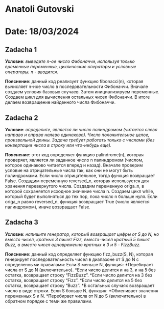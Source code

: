 # Anatoli Gutovski 
# Date: 18/03/2024

## Zadacha 1

**Условие**: *выведите n-ое число Фибоначчи, используя только временные переменные, циклические операторы и условные операторы. n - вводится.*

**Пояснение**: данный код реализует функцию fibonacci(n), которая вычисляет n-ное число
в последовательности Фибоначчи. Вначале создаем условия базовых случаев. Затем инициализируем переменные. Создаем цикл для вычисления остальных чисел Фибоначчи. В итоге делаем возвращение найденного числа Фибоначчи.



## Zadacha 2
 
**Условие**: *определите, является ли число палиндромом (читается слева направо и справа налево одинаково). Число положительное целое, произвольной длины. Задача требует работать только с числами (без конвертации числа в строку или что-нибудь еще).*

**Пояснение**: этот код определяет функцию palindrome(n), которая проверяет, является ли заданное число n палиндромом (числом, которое одинаково читается вперед и назад). Вначале проверим условие на отрицательные числа так, как они не могут быть полиндромами. Если число отрицательное, тогда функция возвращает False. Создадим переменную reversed_n, которая используется для хранения перевернутого числа. Создадим переменную origa_n, в которой сохраняется исходное значение числа n. Создаем цикл while, который будет выполняться до тех пор, пока число n больше нуля. Если origa_n равно reversed_n, функция возвращает True (число является палиндромом), иначе возвращает False.



## Zadacha 3
 
**Условие**: *напишите генератор, который возвращает цифры от S до N, но вместо чисел, кратных 3 пишет Fizz, вместо чисел кратный 5 пишет Buzz, а вместо чисел одновременно кратных и 3 и 5 - FizzBuzz.*

**Пояснение**: данный код определяет функцию fizz_buzz(S, N), которая генерирует последовательность чисел в диапазоне от S до N с определенными правилами:
Если S меньше N, функция:
*Перебирает числа от S до N (включительно).
*Если число делится и на 3, и на 5 без остатка, возвращает строку “FizzBuzz”.
*Если число делится на 3 без остатка, возвращает строку “Fizz”.
*Если число делится на 5 без остатка, возвращает строку “Buzz”.
*В остальных случаях возвращает число в виде строки.
Если S больше N, функция:
*Обменивает значения переменных S и N.
*Перебирает числа от N до S (включительно) в обратном порядке с теми же правилами.
